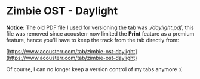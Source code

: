 # Zimbie OST - Daylight #

**Notice:** The old PDF file I used for versioning the tab was *./daylight.pdf*, this file was removed since acousterr now limited the **Print** feature as a premium feature, hence you'll have to keep the track from the tab directly from:

[https://www.acousterr.com/tab/zimbie-ost-daylight](https://www.acousterr.com/tab/zimbie-ost-daylight)

Of course, I can no longer keep a version control of my tabs anymore :(
